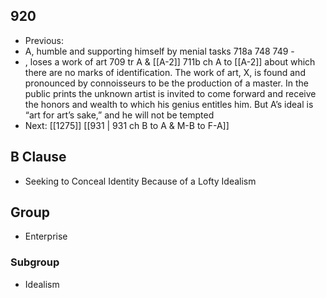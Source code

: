 ## 920
- Previous: 
- A, humble and supporting himself by menial tasks 718a 748 749 -
- , loses a work of art 709 tr A &amp; [[A-2]] 711b ch A to [[A-2]] about which there are no marks of identification. The work of art, X, is found and pronounced by connoisseurs to be the production of a master. In the public prints the unknown artist is invited to come forward and receive the honors and wealth to which his genius entitles him. But A’s ideal is “art for art’s sake,” and he will not be tempted
- Next: [[1275]] [[931 | 931 ch B to A &amp; M-B to F-A]] 

## B Clause
- Seeking to Conceal Identity Because of a Lofty Idealism

## Group
- Enterprise

### Subgroup
- Idealism

